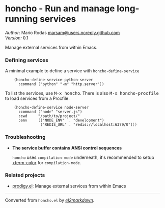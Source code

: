 # honcho - Run and manage long-running services

*Author:* Mario Rodas <marsam@users.noreply.github.com><br>
*Version:* 0.1<br>

Manage external services from within Emacs.

### Defining services

A minimal example to define a service with `honcho-define-service`

        (honcho-define-service python-server
          :command ("python" "-m" "http.server"))

To list the services, use <kbd>M-x honcho</kbd>.  There is also <kbd>M-x honcho-procfile</kbd> to
load services from a Procfile.

        (honcho-define-service node-server
          :command ("node" "server.js")
          :cwd     "/path/to/project/"
          :env     (("NODE_ENV"  . "development")
                    ("REDIS_URL" . "redis://localhost:6379/0")))

### Troubleshooting

+ **The service buffer contains ANSI control sequences**

  `honcho` uses `compilation-mode` underneath, it's recommended to setup
  [xterm-color][] for `compilation-mode`.

### Related projects

+ [prodigy.el][]: Manage external services from within Emacs

[prodigy.el]: https://github.com/rejeep/prodigy.el
[xterm-color]: https://github.com/atomontage/xterm-color


---
Converted from `honcho.el` by [*el2markdown*](https://github.com/Lindydancer/el2markdown).
